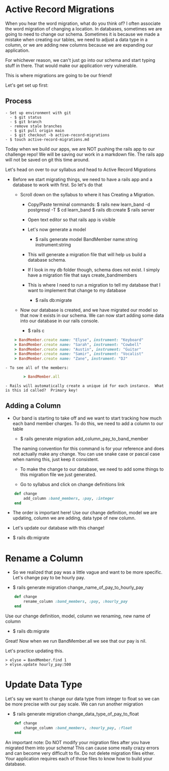 # Active Record Migrations

When you hear the word migration, what do you think of?
I often associate the word migration of changing a location. In databases, sometimes we are going to need to change our schema. Sometimes it is because we made a mistake when creating our tables, we need to adjust a data type in a column, or we are adding new columns because we are expanding our application.

For whichever reason, we can't just go into our schema and start typing stuff in there. That would make our application very vulnerable.

This is where migrations are going to be our friend!

Let's get set up first:

## Process

    - Set up environment with git
      - $ git status
      - $ git branch
      - remove stale branches
      - $ git pull origin main
      - $ git checkout -b active-record-migrations
    - $ touch active-record-migrations.md

Today when we build our apps, we are NOT pushing the rails app to our challenge repo! We will be saving our work in a markdown file. The rails app will not be saved on git this time around.

Let's head on over to our syllabus and head to Active Record Migrations

- Before we start migrating things, we need to have a rails app and a database to work with first. So let's do that

  - Scroll down on the syllabus to where it has Creating a Migration.

    - Copy/Paste terminal commands:
      $ rails new learn_band -d postgresql -T
      $ cd learn_band
      $ rails db:create
      $ rails server
    - Open text editor so that rails app is visible

    - Let's now generate a model

      - $ rails generate model BandMember name:string instrument:string

    - This will generate a migration file that will help us build a database schema.
    - If I look in my db folder though, schema does not exist. I simply have a migration file that says create_bandmembers
    - This is where I need to run a migration to tell my database that I want to implement that change to my database
      - $ rails db:migrate

  - Now our database is created, and we have migrated our model so that now it exists in our schema. We can now start adding some data into our database in our rails console.

    - $ rails c

```ruby
    > BandMember.create name: "Elyse", instrument: "Keyboard"
    > BandMember.create name: "Sarah", instrument: "Cowbell"
    > BandMember.create name: "Austin", instrument: "Guitar"
    > BandMember.create name: "Samir", instrument: "Vocalist"
    > BandMember.create name: "Zane", instrument: "DJ"
```

    - To see all of the members:

```ruby
        > BandMember.all
```

    - Rails will automatically create a unique id for each instance.  What is this id called?  Primary key!

## Adding a Column

- Our band is starting to take off and we want to start tracking how much each band member charges. To do this, we need to add a column to our table

  - $ rails generate migration add_column_pay_to_band_member

  The naming convention for this command is for your reference and does not actually make any change. You can use snake case or pascal case when naming this, just keep it consistent.

  - To make the change to our database, we need to add some things to this migration file we just generated.

  - Go to syllabus and click on change definitions link

```ruby
    def change
        add_column :band_members, :pay, :integer
    end
```

- The order is important here! Use our change definition, model we are updating, column we are adding, data type of new column.

- Let's update our database with this change!

- $ rails db:migrate

# Rename a Column

- So we realized that pay was a little vague and want to be more specific. Let's change pay to be hourly pay.

- $ rails generate migration change_name_of_pay_to_hourly_pay

```ruby
    def change
        rename_column :band_members, :pay, :hourly_pay
    end
```

Use our change definition, model, column we renaming, new name of column

- $ rails db:migrate

Great! Now when we run BandMember.all we see that our pay is nil.

Let's practice updating this.

    > elyse = BandMember.find 1
    > elyse.update hourly_pay:500

# Update Data Type

Let's say we want to change our data type from integer to float so we can be more precise with our pay scale. We can run another migration

- $ rails generate migration change_data_type_of_pay_to_float

```ruby
    def change
        change_column :band_members, :hourly_pay, :float
    end
```

An important note: Do NOT modify your migration files after you have migrated them into your schema! This can cause some really crazy errors and can become very difficult to fix. Do not delete migration files either. Your application requires each of those files to know how to build your database.
